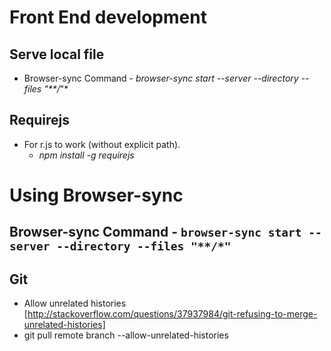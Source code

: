 # Front End development
## Serve local file
* Browser-sync Command - *browser-sync start --server --directory --files "**/*"*
## Requirejs
* For r.js to work (without explicit path).
  * *npm install -g requirejs*

# Using Browser-sync
## Browser-sync Command - `browser-sync start --server --directory --files "**/*"`

## Git
* Allow unrelated histories [http://stackoverflow.com/questions/37937984/git-refusing-to-merge-unrelated-histories]
* git pull remote branch --allow-unrelated-histories

